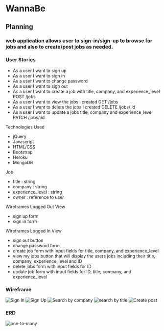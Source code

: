 # WannaBe

## Planning

### web application allows user to sign-in/sign-up to browse for jobs and also to create/post jobs as needed.

### User Stories

- As a user I want to sign up
- As a user I want to sign in
- As a user I want to change password
- As a user I want to sign out
- As a user I want to create a job with title, company, and experience_level POST /jobs
- As a user I want to view the jobs i created GET /jobs
- As a user I want to delete the jobs i created DELETE /jobs/:id
- As a user I want to update a jobs title, company and experience_level PATCH /jobs/:id

Technologies Used
- jQuery
- Javascript
- HTML/CSS
- Bootstrap
- Heroku
- MongoDB

Job
- title : string
- company : string
- experience_level : string
- owner : reference to user

Wireframes Logged Out View
- sign up form
- sign in form

Wireframes Logged In View
- sign out button
- change password form
- create job form with input fields for title, company, and experience_level
- view my jobs button that will display the users jobs including their title, company, experience_level and ID
- delete jobs form with input fields for ID
- update job form with input fields for ID, title, company, and experience_level

### Wireframe

![Sign In](https://user-images.githubusercontent.com/80496765/115585431-9812d880-a299-11eb-8883-24b2dc187820.png)
![Sign Up](https://user-images.githubusercontent.com/80496765/115585401-90533400-a299-11eb-92c8-6137ceac86be.png)
![Search by company](https://user-images.githubusercontent.com/80496765/115585531-b1b42000-a299-11eb-9b8b-a8d2e7b6e8e8.png)
![search by title](https://user-images.githubusercontent.com/80496765/115585546-b547a700-a299-11eb-8cee-efc553a231a7.png)
![Create post](https://user-images.githubusercontent.com/80496765/115585549-b678d400-a299-11eb-922f-48dfa292e37a.png)

### ERD

![one-to-many](https://user-images.githubusercontent.com/80496765/115587856-238d6900-a29c-11eb-9779-3ae60cc4e6a7.png)
